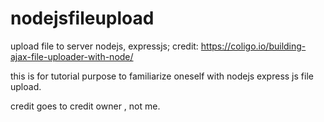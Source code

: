 # nodejsfileupload
upload file to server nodejs, expressjs; credit: https://coligo.io/building-ajax-file-uploader-with-node/

this is for tutorial purpose to familiarize oneself with nodejs express js file upload. 

credit goes to credit owner , not me. 
